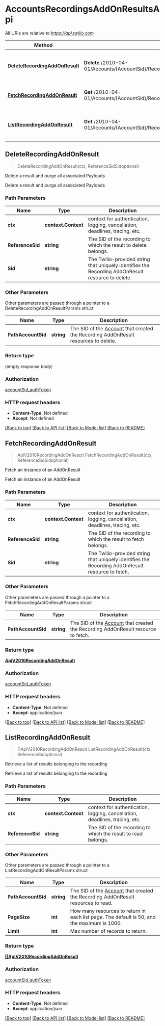# AccountsRecordingsAddOnResultsApi

All URIs are relative to *https://api.twilio.com*

Method | HTTP request | Description
------------- | ------------- | -------------
[**DeleteRecordingAddOnResult**](AccountsRecordingsAddOnResultsApi.md#DeleteRecordingAddOnResult) | **Delete** /2010-04-01/Accounts/{AccountSid}/Recordings/{ReferenceSid}/AddOnResults/{Sid}.json | Delete a result and purge all associated Payloads
[**FetchRecordingAddOnResult**](AccountsRecordingsAddOnResultsApi.md#FetchRecordingAddOnResult) | **Get** /2010-04-01/Accounts/{AccountSid}/Recordings/{ReferenceSid}/AddOnResults/{Sid}.json | Fetch an instance of an AddOnResult
[**ListRecordingAddOnResult**](AccountsRecordingsAddOnResultsApi.md#ListRecordingAddOnResult) | **Get** /2010-04-01/Accounts/{AccountSid}/Recordings/{ReferenceSid}/AddOnResults.json | Retrieve a list of results belonging to the recording



## DeleteRecordingAddOnResult

> DeleteRecordingAddOnResult(ctx, ReferenceSidSidoptional)

Delete a result and purge all associated Payloads

Delete a result and purge all associated Payloads

### Path Parameters


Name | Type | Description
------------- | ------------- | -------------
**ctx** | **context.Context** | context for authentication, logging, cancellation, deadlines, tracing, etc.
**ReferenceSid** | **string** | The SID of the recording to which the result to delete belongs.
**Sid** | **string** | The Twilio-provided string that uniquely identifies the Recording AddOnResult resource to delete.

### Other Parameters

Other parameters are passed through a pointer to a DeleteRecordingAddOnResultParams struct


Name | Type | Description
------------- | ------------- | -------------
**PathAccountSid** | **string** | The SID of the [Account](https://www.twilio.com/docs/iam/api/account) that created the Recording AddOnResult resources to delete.

### Return type

 (empty response body)

### Authorization

[accountSid_authToken](../README.md#accountSid_authToken)

### HTTP request headers

- **Content-Type**: Not defined
- **Accept**: Not defined

[[Back to top]](#) [[Back to API list]](../README.md#documentation-for-api-endpoints)
[[Back to Model list]](../README.md#documentation-for-models)
[[Back to README]](../README.md)


## FetchRecordingAddOnResult

> ApiV2010RecordingAddOnResult FetchRecordingAddOnResult(ctx, ReferenceSidSidoptional)

Fetch an instance of an AddOnResult

Fetch an instance of an AddOnResult

### Path Parameters


Name | Type | Description
------------- | ------------- | -------------
**ctx** | **context.Context** | context for authentication, logging, cancellation, deadlines, tracing, etc.
**ReferenceSid** | **string** | The SID of the recording to which the result to fetch belongs.
**Sid** | **string** | The Twilio-provided string that uniquely identifies the Recording AddOnResult resource to fetch.

### Other Parameters

Other parameters are passed through a pointer to a FetchRecordingAddOnResultParams struct


Name | Type | Description
------------- | ------------- | -------------
**PathAccountSid** | **string** | The SID of the [Account](https://www.twilio.com/docs/iam/api/account) that created the Recording AddOnResult resource to fetch.

### Return type

[**ApiV2010RecordingAddOnResult**](ApiV2010RecordingAddOnResult.md)

### Authorization

[accountSid_authToken](../README.md#accountSid_authToken)

### HTTP request headers

- **Content-Type**: Not defined
- **Accept**: application/json

[[Back to top]](#) [[Back to API list]](../README.md#documentation-for-api-endpoints)
[[Back to Model list]](../README.md#documentation-for-models)
[[Back to README]](../README.md)


## ListRecordingAddOnResult

> []ApiV2010RecordingAddOnResult ListRecordingAddOnResult(ctx, ReferenceSidoptional)

Retrieve a list of results belonging to the recording

Retrieve a list of results belonging to the recording

### Path Parameters


Name | Type | Description
------------- | ------------- | -------------
**ctx** | **context.Context** | context for authentication, logging, cancellation, deadlines, tracing, etc.
**ReferenceSid** | **string** | The SID of the recording to which the result to read belongs.

### Other Parameters

Other parameters are passed through a pointer to a ListRecordingAddOnResultParams struct


Name | Type | Description
------------- | ------------- | -------------
**PathAccountSid** | **string** | The SID of the [Account](https://www.twilio.com/docs/iam/api/account) that created the Recording AddOnResult resources to read.
**PageSize** | **int** | How many resources to return in each list page. The default is 50, and the maximum is 1000.
**Limit** | **int** | Max number of records to return.

### Return type

[**[]ApiV2010RecordingAddOnResult**](ApiV2010RecordingAddOnResult.md)

### Authorization

[accountSid_authToken](../README.md#accountSid_authToken)

### HTTP request headers

- **Content-Type**: Not defined
- **Accept**: application/json

[[Back to top]](#) [[Back to API list]](../README.md#documentation-for-api-endpoints)
[[Back to Model list]](../README.md#documentation-for-models)
[[Back to README]](../README.md)

